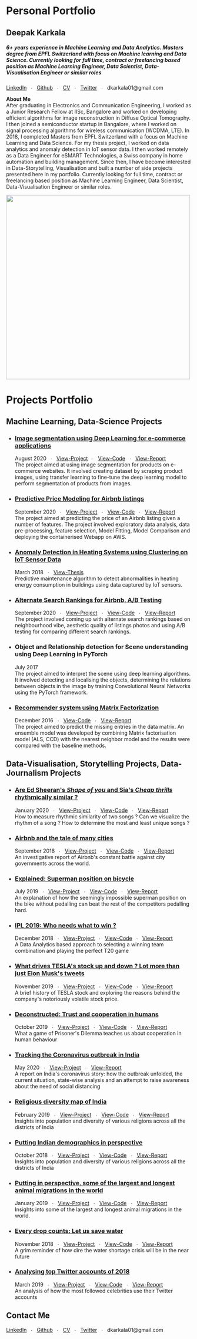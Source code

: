 # Personal Portfolio

## Deepak Karkala
<h5>6+ years experience in Machine Learning and Data Analytics. Masters degree from EPFL Switzerland with focus on Machine learning and Data Science. Currently looking for full time, contract or freelancing based position as Machine Learning Engineer, Data Scientist, Data-Visualisation Engineer or similar roles</h5>

<p>
<a href="https://linkedin.com/in/deepak-karkala-3465684b">LinkedIn</a> &nbsp &#8729 &nbsp <a href="https://github.com/deepak-karkala/">Github</a> &nbsp &#8729 &nbsp <a href="http://deepakkarkala.com/docs/cv_deepak-karkala.pdf">CV</a> &nbsp &#8729 &nbsp <a href="https://twitter.com/deepak_karkala">Twitter</a> &nbsp &#8729 &nbsp dkarkala01@gmail.com
</p>

<p>  
<b>About Me</b><br/>
After graduating in Electronics and Communication Engineering, I worked as a Junior Research Fellow at IISc, Bangalore and worked on developing efficient algorithms for image reconstruction in Diffuse Optical Tomography. I then joined a semiconductor startup in Bangalore, where I worked on signal processing algorithms for wireless communication (WCDMA, LTE). In 2018, I completed Masters from EPFL Switzerland with a focus on Machine Learning and Data Science. For my thesis project, I worked on data analytics and anomaly detection in IoT sensor data. I then worked remotely as a Data Engineer for eSMART Technologies, a Swiss company in home automation and building management. Since then, I have become interested in Data-Storytelling, Visualisation and built a number of side projects presented here in my portfolio. Currently looking for full time, contract or freelancing based position as Machine Learning Engineer, Data Scientist, Data-Visualisation Engineer or similar roles.
</p>
<img src="docs/about_me.jpg" width="500"></img>


# Projects Portfolio

## Machine Learning, Data-Science Projects
<ul>
  
  <li>
    <h3><a href="http://deepakkarkala.com/docs/articles/machine_learning/ecommerce_image_segmentation/about/index.html">Image segmentation using Deep Learning for e-commerce applications</a></h3>
    <div id="toolbar" class="btn-toolbar">
        August 2020 &nbsp &#8729 &nbsp <a href="http://ec2-65-0-106-104.ap-south-1.compute.amazonaws.com/" class="button">View-Project</a> &nbsp &#8729 &nbsp <a href="https://github.com/deepak-karkala/product-segmentation-ecommerce" class="button">View-Code</a> &nbsp &#8729 &nbsp <a href="http://deepakkarkala.com/docs/articles/machine_learning/ecommerce_image_segmentation/about/index.html" class="button">View-Report</a>
    </div>
    The project aimed at using image segmentation for products on e-commerce websites. It involved creating dataset by scraping product images, using transfer learning to fine-tune the deep learning model to perform segmentation of products from images.
  </li>
  
  
  <li>
    <h3><a href="http://deepakkarkala.com/docs/articles/machine_learning/airbnb_price_modeling/about/index.html">Predictive Price Modeling for Airbnb listings</a></h3>
    <div id="toolbar" class="btn-toolbar">
        September 2020 &nbsp &#8729 &nbsp <a href="http://ec2-65-0-106-104.ap-south-1.compute.amazonaws.com:5000/" class="button">View-Project</a> &nbsp &#8729 &nbsp <a href="https://github.com/deepak-karkala/airbnb-data-science/tree/master/webapp_predict_price" class="button">View-Code</a> &nbsp &#8729 &nbsp <a href="http://deepakkarkala.com/docs/articles/machine_learning/airbnb_price_modeling/about/index.html" class="button">View-Report</a>
    </div>
    The project aimed at predicting the price of an Airbnb listing given a number of features. The project involved exploratory data analysis, data pre-processing, feature selection, Model Fitting, Model Comparison and deploying the containerised Webapp on AWS.
  </li>
  
  
  <li>
    <h3><a href="http://deepakkarkala.com/docs/articles/machine_learning/anomaly_detection/thesis.pdf">Anomaly Detection in Heating Systems using Clustering on IoT Sensor Data</a></h3>
    <div id="toolbar" class="btn-toolbar">
        March 2018 &nbsp &#8729 &nbsp <a href="http://deepakkarkala.com/docs/articles/machine_learning/anomaly_detection/thesis.pdf" class="button">View-Thesis</a>
    </div>
    Predictive maintenance algorithm to detect abnormalities in heating energy consumption in buildings using data captured by IoT sensors.
  </li>
  
  
  <li>
    <h3><a href="http://deepakkarkala.com/docs/articles/machine_learning/airbnb_alternate_search/about/index.html">Alternate Search Rankings for Airbnb, A/B Testing</a></h3>
    <div id="toolbar" class="btn-toolbar">
        September 2020 &nbsp &#8729 &nbsp <a href="http://ec2-65-0-106-104.ap-south-1.compute.amazonaws.com:5002/" class="button">View-Project</a> &nbsp &#8729 &nbsp <a href="https://github.com/deepak-karkala/airbnb-data-science/tree/master/webapp_alternate_search_top/webapp_alternate_search" class="button">View-Code</a> &nbsp &#8729 &nbsp <a href="http://deepakkarkala.com/docs/articles/machine_learning/airbnb_alternate_search/about/index.html" class="button">View-Report</a>
    </div>
    The project involved coming up with alternate search rankings based on neighbourhood vibe, aesthetic quality of listings photos and using A/B testing for comparing different search rankings.
  </li>
  
  
  <li>
    <h3>Object and Relationship detection for Scene understanding using Deep Learning in PyTorch</h3>
    <div id="toolbar" class="btn-toolbar">
        July 2017
    </div>
   The project aimed to interpret the scene using deep learning algorithms. It involved detecting and localising the objects, determining the relations between objects in the image by training Convolutional Neural Networks using the PyTorch framework.
  </li>
  
  
  <li>
    <h3><a href="http://deepakkarkala.com/docs/articles/machine_learning/recommender_system/recommender_system.pdf">Recommender system using Matrix Factorization</a></h3>
    <div id="toolbar" class="btn-toolbar">
        December 2016 &nbsp &#8729 &nbsp <a href="https://github.com/deepak-karkala/PCML_project2" class="button">View-Code</a> &nbsp &#8729 &nbsp <a href="http://deepakkarkala.com/docs/articles/machine_learning/recommender_system/recommender_system.pdf" class="button">View-Report</a>
    </div>
    The project aimed to predict the missing entries in the data matrix. An ensemble model was developed by combining Matrix factorisation model (ALS, CCD) with the nearest neighbor model and the results were compared with the baseline methods.
  </li>
  
  
  
</ul>

<!--
## Machine Learning, AI Explainers
<ul>
  <li><a href="http://deepakkarkala.com/docs/articles/machine_learning/ml_pipeline_visualised/about/index.html">Visualised: End-to-end Machine Learning Project Pipeline</a></li>
  <li><a href="http://deepakkarkala.com/docs/articles/machine_learning/deep_learning_vision_papers/about/index.html">Deep Learning Computer Vision Papers Roadmap</a></li>
  <li><a href="http://deepakkarkala.com/docs/articles/state_of_AI/code/index.html">Debunking the fear of rise of AI</a></li>
</ul>
-->

## Data-Visualisation, Storytelling Projects, Data-Journalism Projects
<ul>
  
  <li>
    <h3><a href="http://deepakkarkala.com/docs/articles/music/code/index.html">Are Ed Sheeran's <em>Shape of you</em> and Sia's <em>Cheap thrills</em> rhythmically similar ?</a></h3>
    <div id="toolbar" class="btn-toolbar">
        January 2020 &nbsp &#8729 &nbsp <a href="http://deepakkarkala.com/docs/articles/music/code/index.html" class="button">View-Project</a> &nbsp &#8729 &nbsp <a href="https://github.com/deepak-karkala/portfolio/tree/master/docs/articles/music/code" class="button">View-Code</a> &nbsp &#8729 &nbsp <a href="http://deepakkarkala.com/docs/articles/music/about/index.html" class="button">View-Report</a>
    </div>
    How to measure rhythmic similarity of two songs ? Can we visualize the rhythm of a song ? How to determine the most and least unique songs ?
  </li>
  
  
  <li>
    <h3><a href="http://deepakkarkala.com/docs/articles/airbnb/code/index.html">Airbnb and the tale of many cities</a></h3>
    <div id="toolbar" class="btn-toolbar">
        September 2018 &nbsp &#8729 &nbsp <a href="http://deepakkarkala.com/docs/articles/airbnb/code/index.html" class="button">View-Project</a> &nbsp &#8729 &nbsp <a href="https://github.com/deepak-karkala/portfolio/tree/master/docs/articles/airbnb/code" class="button">View-Code</a> &nbsp &#8729 &nbsp <a href="http://deepakkarkala.com/docs/articles/airbnb/about/index.html" class="button">View-Report</a>
    </div>
    An investigative report of Airbnb's constant battle against city governments across the world.
  </li>
  
  
  <li>
    <h3><a href="http://deepakkarkala.com/docs/articles/bicycle_physics_explained/code/index.html">Explained: Superman position on bicycle</a></h3>
    <div id="toolbar" class="btn-toolbar">
        July 2019 &nbsp &#8729 &nbsp <a href="http://deepakkarkala.com/docs/articles/bicycle_physics_explained/code/index.html" class="button">View-Project</a> &nbsp &#8729 &nbsp <a href="https://github.com/deepak-karkala/portfolio/tree/master/docs/articles/bicycle_physics_explained" class="button">View-Code</a> &nbsp &#8729 &nbsp <a href="http://deepakkarkala.com/docs/articles/bicycle_physics_explained/about/index.html" class="button">View-Report</a>
    </div>
    An explanation of how the seemingly impossible superman position on the bike without pedalling can beat the rest of the competitors pedalling hard.
  </li>
  
  
  <li>
    <h3><a href="http://deepakkarkala.com/docs/articles/cricket_sabermetrics/code/index.html">IPL 2019: Who needs what to win ?</a></h3>
    <div id="toolbar" class="btn-toolbar">
        December 2018 &nbsp &#8729 &nbsp <a href="http://deepakkarkala.com/docs/articles/cricket_sabermetrics/code/index.html" class="button">View-Project</a> &nbsp &#8729 &nbsp <a href="https://github.com/deepak-karkala/portfolio/tree/master/docs/articles/cricket_sabermetrics" class="button">View-Code</a> &nbsp &#8729 &nbsp <a href="http://deepakkarkala.com/docs/articles/cricket_sabermetrics/about/index.html" class="button">View-Report</a>
    </div>
    A Data Analytics based approach to selecting a winning team combination and playing the perfect T20 game
  </li>
  
  
  <li>
    <h3><a href="http://deepakkarkala.com/docs/articles/tesla_stock/code/index.html">What drives TESLA's stock up and down ? Lot more than just Elon Musk's tweets</a></h3>
    <div id="toolbar" class="btn-toolbar">
        November 2019 &nbsp &#8729 &nbsp <a href="http://deepakkarkala.com/docs/articles/tesla_stock/code/index.html" class="button">View-Project</a> &nbsp &#8729 &nbsp <a href="https://github.com/deepak-karkala/portfolio/tree/master/docs/articles/tesla_stock/code" class="button">View-Code</a> &nbsp &#8729 &nbsp <a href="http://deepakkarkala.com/docs/articles/tesla_stock/about/index.html" class="button">View-Report</a>
    </div>
    A brief history of TESLA stock and exploring the reasons behind the company's notoriously volatile stock price.
  </li>
  
  
  <li>
    <h3><a href="http://deepakkarkala.com/docs/articles/cooperation/code/index.html">Deconstructed: Trust and cooperation in humans</a></h3>
    <div id="toolbar" class="btn-toolbar">
        October 2019 &nbsp &#8729 &nbsp <a href="http://deepakkarkala.com/docs/articles/cooperation/code/index.html" class="button">View-Project</a> &nbsp &#8729 &nbsp <a href="https://github.com/deepak-karkala/portfolio/tree/master/docs/articles/cooperation" class="button">View-Code</a> &nbsp &#8729 &nbsp <a href="http://deepakkarkala.com/docs/articles/cooperation/about/index.html" class="button">View-Report</a>
    </div>
    What a game of Prisoner's Dilemma teaches us about cooperation in human behaviour
  </li>
  
  
  <li>
    <h3><a href="http://deepakkarkala.com/docs/articles/covid19_india_story/code/index.html">Tracking the Coronavirus outbreak in India</a></h3>
    <div id="toolbar" class="btn-toolbar">
        May 2020 &nbsp &#8729 &nbsp <a href="http://deepakkarkala.com/docs/articles/covid19_india_story/code/index.html" class="button">View-Project</a> &nbsp &#8729 &nbsp <a href="http://deepakkarkala.com/docs/articles/covid19_india_story/about/index.html" class="button">View-Report</a>
    </div>
    A report on India's coronavirus story: how the outbreak unfolded, the current situation, state-wise analysis and an attempt to raise awareness about the need of social distancing
  </li>
  
  
  <li>
    <h3><a href="http://deepakkarkala.com/docs/articles/india_religion/code/index.html">Religious diversity map of India</a></h3>
    <div id="toolbar" class="btn-toolbar">
        February 2019 &nbsp &#8729 &nbsp <a href="http://deepakkarkala.com/docs/articles/india_religion/code/index.html" class="button">View-Project</a> &nbsp &#8729 &nbsp <a href="https://github.com/deepak-karkala/portfolio/tree/master/docs/articles/india_religion" class="button">View-Code</a> &nbsp &#8729 &nbsp <a href="http://deepakkarkala.com/docs/articles/india_religion/about/index.html" class="button">View-Report</a>
    </div>
    Insights into population and diversity of various religions across all the districts of India
  </li>
  
  
  <li>
    <h3><a href="http://deepakkarkala.com/docs/articles/india_demographics/code/index.html">Putting Indian demographics in perspective</a></h3>
    <div id="toolbar" class="btn-toolbar">
        October 2018 &nbsp &#8729 &nbsp <a href="http://deepakkarkala.com/docs/articles/india_demographics/code/index.html" class="button">View-Project</a> &nbsp &#8729 &nbsp <a href="https://github.com/deepak-karkala/portfolio/tree/master/docs/articles/india_demographics" class="button">View-Code</a> &nbsp &#8729 &nbsp <a href="http://deepakkarkala.com/docs/articles/india_demographics/about/index.html" class="button">View-Report</a>
    </div>
    Insights into population and diversity of various religions across all the districts of India
  </li>
  
  
  <li>
    <h3><a href="http://deepakkarkala.com/docs/articles/migration/code/index.html">Putting in perspective, some of the largest and longest animal migrations in the world</a></h3>
    <div id="toolbar" class="btn-toolbar">
        January 2019 &nbsp &#8729 &nbsp <a href="http://deepakkarkala.com/docs/articles/migration/code/index.html" class="button">View-Project</a> &nbsp &#8729 &nbsp <a href="https://github.com/deepak-karkala/portfolio/tree/master/docs/articles/migration" class="button">View-Code</a> &nbsp &#8729 &nbsp <a href="http://deepakkarkala.com/docs/articles/migration/about/index.html" class="button">View-Report</a>
    </div>
    Insights into some of the largest and longest animal migrations in the world.
  </li>
  
  
  <li>
    <h3><a href="http://deepakkarkala.com/docs/articles/water/code/index.html">Every drop counts: Let us save water</a></h3>
    <div id="toolbar" class="btn-toolbar">
        November 2018 &nbsp &#8729 &nbsp <a href="http://deepakkarkala.com/docs/articles/water/code/index.html" class="button">View-Project</a> &nbsp &#8729 &nbsp <a href="https://github.com/deepak-karkala/portfolio/tree/master/docs/articles/water" class="button">View-Code</a> &nbsp &#8729 &nbsp <a href="http://deepakkarkala.com/docs/articles/water/about/index.html" class="button">View-Report</a>
    </div>
    A grim reminder of how dire the water shortage crisis will be in the near future
  </li>
  
  
  <li>
    <h3><a href="http://deepakkarkala.com/docs/articles/twitter_analysis/code/index.html">Analysing top Twitter accounts of 2018</a></h3>
    <div id="toolbar" class="btn-toolbar">
        March 2019 &nbsp &#8729 &nbsp <a href="http://deepakkarkala.com/docs/articles/twitter_analysis/code/index.html" class="button">View-Project</a> &nbsp &#8729 &nbsp <a href="https://github.com/deepak-karkala/portfolio/tree/master/docs/articles/twitter_analysis/code" class="button">View-Code</a> &nbsp &#8729 &nbsp <a href="http://deepakkarkala.com/docs/articles/twitter_analysis/about/index.html" class="button">View-Report</a>
    </div>
    An analysis of how the most followed celebrities use their Twitter accounts
  </li>
  
  
</ul>


## Contact Me
<p>
<a href="https://linkedin.com/in/deepak-karkala-3465684b">LinkedIn</a> &nbsp &#8729 &nbsp <a href="https://github.com/deepak-karkala/">Github</a> &nbsp &#8729 &nbsp <a href="http://deepakkarkala.com/docs/cv_deepak-karkala.pdf">CV</a> &nbsp &#8729 &nbsp <a href="https://twitter.com/deepak_karkala">Twitter</a> &nbsp &#8729 &nbsp dkarkala01@gmail.com
</p>
